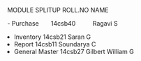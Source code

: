    MODULE SPLITUP     ROLL.NO              NAME
   
   
   - Purchase       14csb40          Ragavi S
   - Inventory         14csb21             Saran G
   - Report            14csb11             Soundarya C   
   - General Master    14csb27             Gilbert William G
     

